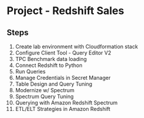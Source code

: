 # Project - Redshift Sales

## Steps

1. Create lab environment with Cloudformation stack
2. Configure Client Tool - Query Editor V2
3. TPC Benchmark data loading
4. Connect Redshift to Python
2. Run Queries
3. Manage Credentials in Secret Manager
5. Table Design and Query Tuning
6. Modernize w/ Spectrum
7. Spectrum Query Tuning
8. Querying with Amazon Redshift Spectrum
9. ETL/ELT Strategies in Amazon Redshift